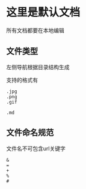 
# 这里是默认文档

所有文档都要在本地编辑

## 文件类型

左侧导航根据目录结构生成

支持的格式有

```
.jpg
.png
.gif

.md
```

## 文件命名规范

文件名不可包含url关键字

```
&
=
+
%
#
```
